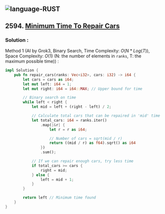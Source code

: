 ![language-RUST](https://img.shields.io/badge/RUST-8d4004?style=for-the-badge&logo=RUST)
---

## 2594. [Minimum Time To Repair Cars](https://leetcode.com/problems/minimum-time-to-repair-cars)

### Solution :

Method 1 (AI by Grok3, Binary Search, Time Complexity: $O(N*Log(T))$, Space Complexity: $O(1)$ (N: the number of elements in `ranks`, T: the maximum possible time)) :
```rust
impl Solution {
    pub fn repair_cars(ranks: Vec<i32>, cars: i32) -> i64 {
        let cars = cars as i64;
        let mut left: i64 = 1;
        let mut right: i64 = i64::MAX; // Upper bound for time

        // Binary search on time
        while left < right {
            let mid = left + (right - left) / 2;

            // Calculate total cars that can be repaired in 'mid' time
            let total_cars: i64 = ranks.iter()
                .map(|&r| {
                    let r = r as i64;

                    // Number of cars = sqrt(mid / r)
                    return ((mid / r) as f64).sqrt() as i64
                })
                .sum();

            // If we can repair enough cars, try less time
            if total_cars >= cars {
                right = mid;
            } else {
                left = mid + 1;
            }
        }

        return left // Minimum time found
    }
}
```

